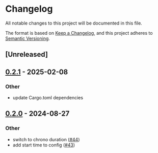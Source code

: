# Changelog
All notable changes to this project will be documented in this file.

The format is based on [Keep a Changelog](https://keepachangelog.com/en/1.0.0/),
and this project adheres to [Semantic Versioning](https://semver.org/spec/v2.0.0.html).

## [Unreleased]

## [0.2.1](https://github.com/horfimbor/horfimbor-engine/compare/horfimbor-time-v0.2.0...horfimbor-time-v0.2.1) - 2025-02-08

### Other

- update Cargo.toml dependencies

## [0.2.0](https://github.com/horfimbor/horfimbor-engine/compare/horfimbor-time-v0.1.0...horfimbor-time-v0.2.0) - 2024-08-27

### Other
- switch to chrono duration ([#44](https://github.com/horfimbor/horfimbor-engine/pull/44))
- add start time to config ([#43](https://github.com/horfimbor/horfimbor-engine/pull/43))
